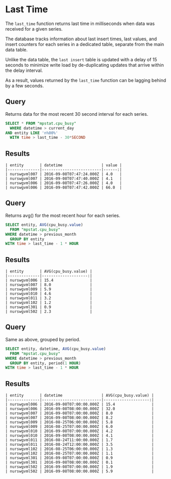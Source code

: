 # Last Time

The `last_time` function returns last time in milliseconds when data was received for a given series.

The database tracks information about last insert times, last values, and insert counters for each series in a dedicated table, separate from the main data table.

Unlike the data table, the `last insert` table is updated with a delay of 15 seconds to minimize write load by de-duplicating updates that arrive within the delay interval.

As a result, values returned by the `last_time` function can be lagging behind by a few seconds.

## Query

Returns data for the most recent 30 second interval for each series.

```sql
SELECT * FROM "mpstat.cpu_busy"
  WHERE datetime > current_day
AND entity LIKE 'n%00%'
  WITH time > last_time - 30*SECOND
```

## Results

```ls
| entity       | datetime                 | value |
|--------------|--------------------------|------:|
| nurswgvml007 | 2016-09-08T07:47:24.000Z | 4.0   |
| nurswgvml007 | 2016-09-08T07:47:40.000Z | 4.1   |
| nurswgvml006 | 2016-09-08T07:47:26.000Z | 4.0   |
| nurswgvml006 | 2016-09-08T07:47:42.000Z | 66.0  |
```

## Query

Returns avg() for the most recent hour for each series.

```sql
SELECT entity, AVG(cpu_busy.value)
  FROM "mpstat.cpu_busy"
WHERE datetime > previous_month
  GROUP BY entity
WITH time > last_time - 1 * HOUR
```

## Results

```ls
| entity       | AVG(cpu_busy.value) |
|--------------|--------------------:|
| nurswgvml006 | 15.4                |
| nurswgvml007 | 8.0                 |
| nurswgvml009 | 5.9                 |
| nurswgvml010 | 4.6                 |
| nurswgvml011 | 3.2                 |
| nurswgvml102 | 1.2                 |
| nurswgvml301 | 0.9                 |
| nurswgvml502 | 2.3                 |
```

## Query

Same as above, grouped by period.

```sql
SELECT entity, datetime, AVG(cpu_busy.value)
  FROM "mpstat.cpu_busy"
WHERE datetime > previous_month
  GROUP BY entity, period(1 HOUR)
WITH time > last_time - 1 * HOUR
```

## Results

```ls
| entity       | datetime                 | AVG(cpu_busy.value) |
|--------------|--------------------------|--------------------:|
| nurswgvml006 | 2016-09-08T07:00:00.000Z | 15.4                |
| nurswgvml006 | 2016-09-08T08:00:00.000Z | 32.0                |
| nurswgvml007 | 2016-09-08T07:00:00.000Z | 8.0                 |
| nurswgvml007 | 2016-09-08T08:00:00.000Z | 8.2                 |
| nurswgvml009 | 2016-08-25T06:00:00.000Z | 5.8                 |
| nurswgvml009 | 2016-08-25T07:00:00.000Z | 6.0                 |
| nurswgvml010 | 2016-09-08T07:00:00.000Z | 4.2                 |
| nurswgvml010 | 2016-09-08T08:00:00.000Z | 4.1                 |
| nurswgvml011 | 2016-08-24T11:00:00.000Z | 1.7                 |
| nurswgvml011 | 2016-08-24T12:00:00.000Z | 3.5                 |
| nurswgvml102 | 2016-08-25T06:00:00.000Z | 1.3                 |
| nurswgvml102 | 2016-08-25T07:00:00.000Z | 1.1                 |
| nurswgvml301 | 2016-09-08T07:00:00.000Z | 0.9                 |
| nurswgvml301 | 2016-09-08T08:00:00.000Z | 0.1                 |
| nurswgvml502 | 2016-09-08T07:00:00.000Z | 1.9                 |
| nurswgvml502 | 2016-09-08T08:00:00.000Z | 5.9                 |
```
